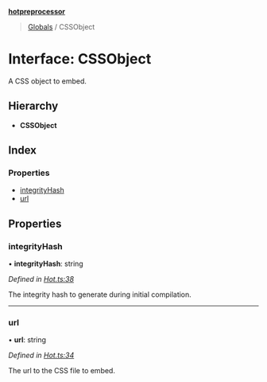 **[hotpreprocessor](../README.md)**

> [Globals](../globals.md) / CSSObject

# Interface: CSSObject

A CSS object to embed.

## Hierarchy

* **CSSObject**

## Index

### Properties

* [integrityHash](cssobject.md#integrityhash)
* [url](cssobject.md#url)

## Properties

### integrityHash

•  **integrityHash**: string

*Defined in [Hot.ts:38](https://github.com/OurFreeLight/HotPreprocessor/blob/79295d2/src/Hot.ts#L38)*

The integrity hash to generate during initial compilation.

___

### url

•  **url**: string

*Defined in [Hot.ts:34](https://github.com/OurFreeLight/HotPreprocessor/blob/79295d2/src/Hot.ts#L34)*

The url to the CSS file to embed.
